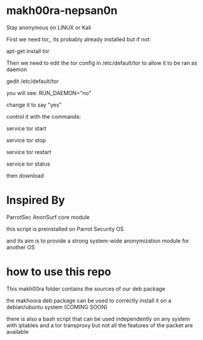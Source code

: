 # makh00ra-nepsan0n
Stay anonymous on LINUX or Kali

First we need tor,, its probably already installed but if not:


apt-get install tor


Then we need to edit the tor config in /etc/default/tor to allow it to be ran as daemon


gedit /etc/default/tor


you will see: RUN_DAEMON="no"

change it to say "yes"

control it with the commands:


service tor start


service tor stop


service tor restart


service tor status


then download 

Inspired By
============

ParrotSec AnonSurf core module


this script is preinstalled on Parrot Security OS

and its aim is to provide a strong system-wide anonymization module for another OS



how to use this repo
====================

This makh00ra folder contains the sources of our deb package


the makhoora deb package can be used to correctly install it on a debian/ubuntu system
(COMING SOON)


there is also a bash script that can be used independently on any system with iptables and a tor transproxy
but not all the features of the packet are available
